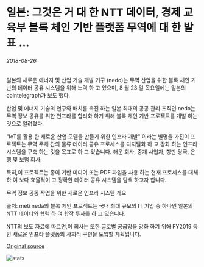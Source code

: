 # 일본: 그것은 거 대 한 NTT 데이터, 경제 교육부 블록 체인 기반 플랫폼 무역에 대 한 발표 ...

###### 2018-08-26

일본의 새로운 에너지 및 산업 기술 개발 기구 (nedo)는 무역 산업을 위한 블록 체인 기반의 데이터 공유 시스템을 위해 노력 하 고 있으며, 8 월 23 일 목요일에는 일본의 cointelegraph가 보도 했다.

산업 및 에너지 기술의 연구와 배치를 촉진 하는 일본 최대의 공공 관리 조직인 nedo는 무역 정보 공유를 위한 인프라를 합리화 하기 위해 블록 체인 기반 프로젝트를 개발 하는 것으로 알려졌다.

"IoT를 활용 한 새로운 산업 모델을 만들기 위한 인프라 개발" 이라는 별명을 가진이 프로젝트는 무역 주체 간의 물류 데이터 공유 프로세스를 디지털화 하 고 강화 하는 인프라 시스템을 구축 하는 것을 목표로 하 고 있습니다. 해운 회사, 중개 사업자, 항만 당국, 은행 및 보험 회사.

특히,이 프로젝트는 종이 기반 미디어 또는 PDF 파일을 사용 하는 현재 프로세스를 대체 하 여 보다 효율적이 고 정확한 데이터 공유 시스템을 탐색 하고자 합니다.

무역 정보 공동 작업을 위한 새로운 인프라 시스템 개요

출처: meti neda의 블록 체인 프로젝트는 국내 최대 규모의 IT 기업 중 하나인 일본의 NTT 데이터와 협력 하 여 합작 투자를 하 고 있습니다.

NTT의 보도 자료에 따르면,이 회사는 또한 글로벌 공급망을 강화 하기 위해 FY2019 동안 새로운 인프라 플랫폼의 사회적 구현을 도입할 계획입니다.

[Original source](https://cointelegraph.com/news/japan-it-giant-ntt-data-ministry-of-economy-announce-blockchain-based-platform-for-trade)

![stats](https://c.statcounter.com/11760860/0/a89fa40b/1/ "stats")